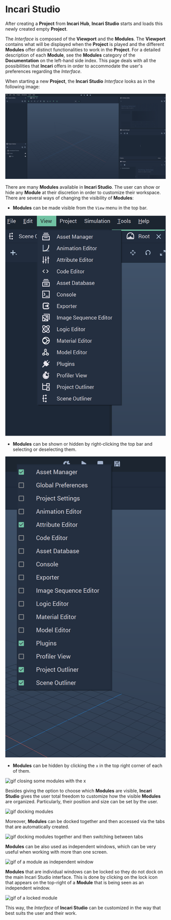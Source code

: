 # Incari Studio

After creating a **Project** from **Incari Hub**, **Incari Studio** starts and loads this newly created empty **Project**.

The *Interface* is composed of the **Viewport** and the **Modules**. The **Viewport** contains what will be displayed when the **Project** is played and the different **Modules** offer distinct functionalities to work in the **Project**. For a detailed description of each **Module**, see the **Modules** category of the **Documentation** on the left-hand side index. This page deals with all the possibilities that **Incari** offers in order to accommodate the user's preferences regarding the *Interface*.  

When starting a new **Project**, the **Incari Studio** *Interface* looks as in the following image:

![Incari Studio Project on start](../../.gitbook/assets/incaristudioonstart.png)

There are many **Modules** available in **Incari Studio**. The user can show or hide any **Module** at their discretion in order to customize their workspace. There are several ways of changing the visibility of **Modules**:

* **Modules** can be made visible from the `View` menu in the top bar.

![Drop-down Menu from View](../../.gitbook/assets/module2.png)

* **Modules** can be shown or hidden by right-clicking the top bar and selecting or deselecting them.

![Drop-down Menu by right-clicking](../../.gitbook/assets/module3.png)

* **Modules** can be hidden by clicking the `x` in the top right corner of each of them.

![gif closing some modules with the x]()


Besides giving the option to choose which **Modules** are visible, **Incari Studio** gives the user total freedom to customize how the visible **Modules** are organized. Particularly, their position and size can be set by the user.

![gif docking modules]()

Moreover, **Modules** can be docked together and then accessed via the tabs that are automatically created.

![gif docking modules together and then switching between tabs]()

**Modules** can be also used as independent windows, which can be very useful when working with more than one screen.

![gif of a module as independent window]()

**Modules** that are individual windows can be locked so they do not dock on the main Incari Studio interface. This is done by clicking on the lock icon that appears on the top-right of a **Module** that is being seen as an independent window.

![gif of a locked module]()

This way, the *Interface* of **Incari Studio** can be customized in the way that best suits the user and their work.